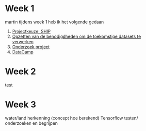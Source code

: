 # Week 1
martin
tijdens week 1 heb ik het volgende gedaan
1. [Projectkeuze: SHIP]()
2. [Opzetten van de benodigdheden om de toekomstige datasets te verwerken]()
3. [Onderzoek project]()
4. [DataCamp]()

# Week 2

test

# Week 3

water/land herkenning (concept hoe berekend)
Tensorflow testen/ onderzoeken en begrijpen